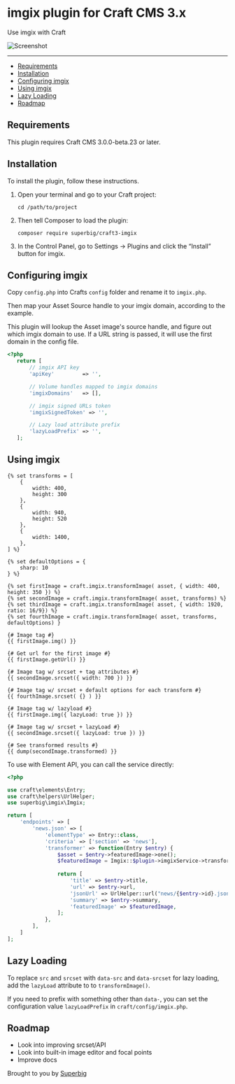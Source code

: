 <!-- ix-docs-ignore -->
# imgix plugin for Craft CMS 3.x

Use imgix with Craft

![Screenshot](resources/img/plugin-icon.png)

---
<!-- /ix-docs-ignore -->

- [Requirements](#requirements)
- [Installation](#installation)
- [Configuring imgix](#configuring-imgix)
- [Using imgix](#using-imgix)
- [Lazy Loading](#lazy-loading)
- [Roadmap](#roadmap)

## Requirements

This plugin requires Craft CMS 3.0.0-beta.23 or later.

## Installation

To install the plugin, follow these instructions.

1. Open your terminal and go to your Craft project:

    ```
    cd /path/to/project
    ```

2. Then tell Composer to load the plugin:

    ```
    composer require superbig/craft3-imgix
    ```

3. In the Control Panel, go to Settings → Plugins and click the “Install” button for imgix.

## Configuring imgix

Copy `config.php` into Crafts `config` folder and rename it to `imgix.php`.

Then map your Asset Source handle to your imgix domain, according to the example.

This plugin will lookup the Asset image's source handle, and figure out which imgix domain to use. If a URL string is passed, it will use the first domain in the config file.

```php
<?php
   return [
       // imgix API key
       'apiKey'         => '',

       // Volume handles mapped to imgix domains
       'imgixDomains'   => [],

       // imgix signed URLs token
       'imgixSignedToken' => '',

       // Lazy load attribute prefix
       'lazyLoadPrefix' => '',
   ];
```

## Using imgix

```twig
{% set transforms = [
    {
        width: 400,
        height: 300
    },
    {
        width: 940,
        height: 520
    },
    {
        width: 1400,
    },
] %}

{% set defaultOptions = {
    sharp: 10
} %}

{% set firstImage = craft.imgix.transformImage( asset, { width: 400, height: 350 }) %}
{% set secondImage = craft.imgix.transformImage( asset, transforms) %}
{% set thirdImage = craft.imgix.transformImage( asset, { width: 1920, ratio: 16/9}) %}
{% set fourthImage = craft.imgix.transformImage( asset, transforms, defaultOptions) }

{# Image tag #}
{{ firstImage.img() }}

{# Get url for the first image #}
{{ firstImage.getUrl() }}

{# Image tag w/ srcset + tag attributes #}
{{ secondImage.srcset({ width: 700 }) }}

{# Image tag w/ srcset + default options for each transform #}
{{ fourthImage.srcset( {} ) }}

{# Image tag w/ lazyload #}
{{ firstImage.img({ lazyLoad: true }) }}

{# Image tag w/ srcset + lazyLoad #}
{{ secondImage.srcset({ lazyLoad: true }) }}

{# See transformed results #}
{{ dump(secondImage.transformed) }}
```

To use with Element API, you can call the service directly:

```php
<?php

use craft\elements\Entry;
use craft\helpers\UrlHelper;
use superbig\imgix\Imgix;

return [
    'endpoints' => [
        'news.json' => [
            'elementType' => Entry::class,
            'criteria' => ['section' => 'news'],
            'transformer' => function(Entry $entry) {
                $asset = $entry->featuredImage->one();
                $featuredImage = Imgix::$plugin->imgixService->transformImage( $asset, [ 'width' => 400, 'height' => 350 ]);
                
                return [
                    'title' => $entry->title,
                    'url' => $entry->url,
                    'jsonUrl' => UrlHelper::url("news/{$entry->id}.json"),
                    'summary' => $entry->summary,
                    'featuredImage' => $featuredImage,
                ];
            },
        ],
    ]
];
```

## Lazy Loading

To replace `src` and `srcset` with `data-src` and `data-srcset` for lazy loading, add the `lazyLoad` attribute to to `transformImage()`.

If you need to prefix with something other than `data-`, you can set the configuration value `lazyLoadPrefix` in `craft/config/imgix.php`.

## Roadmap

* Look into improving srcset/API
* Look into built-in image editor and focal points 
* Improve docs

Brought to you by [Superbig](https://superbig.co)
